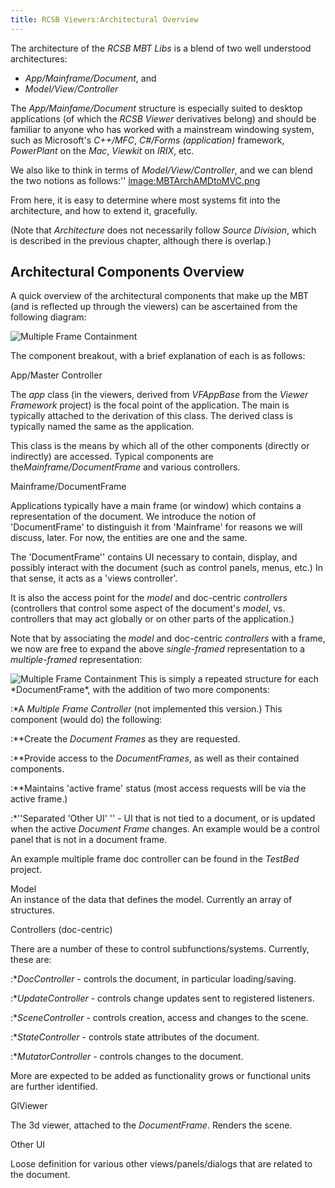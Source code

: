 ```yaml
---
title: RCSB Viewers:Architectural Overview
---
```


The architecture of the *RCSB MBT Libs* is a blend of two well
understood architectures:

-   *App/Mainframe/Document*, and
-   *Model/View/Controller*

The *App/Mainfame/Document* structure is especially suited to desktop
applications (of which the *RCSB Viewer* derivatives belong) and should
be familiar to anyone who has worked with a mainstream windowing system,
such as Microsoft's *C++/MFC*, *C\#/Forms (application)* framework,
*PowerPlant* on the *Mac*, *Viewkit* on *IRIX*, etc.

We also like to think in terms of *Model/View/Controller*, and we can
blend the two notions as follows:'' <image:MBTArchAMDtoMVC.png>

From here, it is easy to determine where most systems fit into the
architecture, and how to extend it, gracefully.

(Note that *Architecture* does not necessarily follow *Source Division*,
which is described in the previous chapter, although there is overlap.)

Architectural Components Overview
---------------------------------

A quick overview of the architectural components that make up the MBT
(and is reflected up through the viewers) can be ascertained from the
following diagram:

<img src="images/MBTSingleFrameContainmentArch.png" alt="Multiple Frame Containment" />

The component breakout, with a brief explanation of each is as follows:

App/Master Controller  

<!-- -->

  
The *app* class (in the viewers, derived from *VFAppBase* from the
*Viewer Framework* project) is the focal point of the application. The
main is typically attached to the derivation of this class. The derived
class is typically named the same as the application.

<!-- -->

  
This class is the means by which all of the other components (directly
or indirectly) are accessed. Typical components are
the*Mainframe/DocumentFrame* and various controllers.

<!-- -->

Mainframe/DocumentFrame  

<!-- -->

  
Applications typically have a main frame (or window) which contains a
representation of the document. We introduce the notion of
'DocumentFrame' to distinguish it from 'Mainframe' for reasons we will
discuss, later. For now, the entities are one and the same.

<!-- -->

  
The 'DocumentFrame'' contains UI necessary to contain, display, and
possibly interact with the document (such as control panels, menus,
etc.) In that sense, it acts as a 'views controller'.

<!-- -->

  
It is also the access point for the *model* and doc-centric
*controllers* (controllers that control some aspect of the document's
*model*, vs. controllers that may act globally or on other parts of the
application.)

<!-- -->

  
Note that by associating the *model* and doc-centric *controllers* with
a frame, we now are free to expand the above *single-framed*
representation to a *multiple-framed* representation:

<img src="images/MBTMDIContainmentArch.png" alt="Multiple Frame Containment"/>
This is simply a repeated structure for each *DocumentFrame*, with the
addition of two more components:

:\*A *Multiple Frame Controller* (not implemented this version.) This
component (would do) the following:

:\*\*Create the *Document Frames* as they are requested.

:\*\*Provide access to the *DocumentFrames*, as well as their contained
components.

:\*\*Maintains 'active frame' status (most access requests will be via
the active frame.)

:\*''Separated 'Other UI' '' - UI that is not tied to a document, or is
updated when the active *Document Frame* changes. An example would be a
control panel that is not in a document frame.

  
An example multiple frame doc controller can be found in the *TestBed*
project.

<!-- -->

Model  
An instance of the data that defines the model. Currently an array of
structures.

<!-- -->

Controllers (doc-centric)  

<!-- -->

  
There are a number of these to control subfunctions/systems. Currently,
these are:

:\**DocController* - controls the document, in particular
loading/saving.

:\**UpdateController* - controls change updates sent to registered
listeners.

:\**SceneController* - controls creation, access and changes to the
scene.

:\**StateController* - controls state attributes of the document.

:\**MutatorController* - controls changes to the document.

More are expected to be added as functionality grows or functional units
are further identified.

GlViewer  

<!-- -->

  
The 3d viewer, attached to the *DocumentFrame*. Renders the scene.

<!-- -->

Other UI  

<!-- -->

  
Loose definition for various other views/panels/dialogs that are related
to the document.


